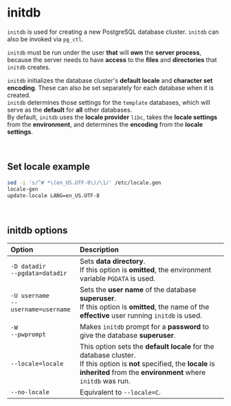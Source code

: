 # initdb
`initdb` is used for creating a new PostgreSQL database cluster. `initdb` can also be invoked via `pg_ctl`.<br>

`initdb` must be run under the user **that** will **own** the **server process**, because the server needs to have **access** to the **files** and **directories** that `initdb` creates.<br>

`initdb` initializes the database cluster's **default locale** and **character set encoding**. These can also be set separately for each database when it is created.<br>
`initdb` determines those settings for the `template` databases, which will serve as the **default** for **all** other databases.<br>
By default, `initdb` uses the **locale provider** `libc`, takes the **locale settings** from the **environment**, and determines the **encoding** from the **locale settings**.

<br>

## Set locale example
```bash
sed -i 's/^# *\(en_US.UTF-8\)/\1/' /etc/locale.gen
locale-gen
update-locale LANG=en_US.UTF-8
```

<br>

## initdb options
|Option|Description|
|:-----|:----------|
|`-D datadir`<br>`--pgdata=datadir`|Sets **data directory**.<br>If this option is **omitted**, the environment variable `PGDATA` is used.|
|`-U username`<br>`--username=username`|Sets the **user name** of the database **superuser**.<br>If this option is **omitted**, the name of the **effective** user running `initdb` is used.|
|`-W`<br>`--pwprompt`|Makes `initdb` prompt for a **password** to give the database **superuser**.|
|`--locale=locale`|This option sets the **default locale** for the database cluster.<br>If this option is **not** specified, the **locale** is **inherited** from the **environment** where `initdb` was run. |
|`--no-locale`|Equivalent to `--locale=C`.|




	
	
